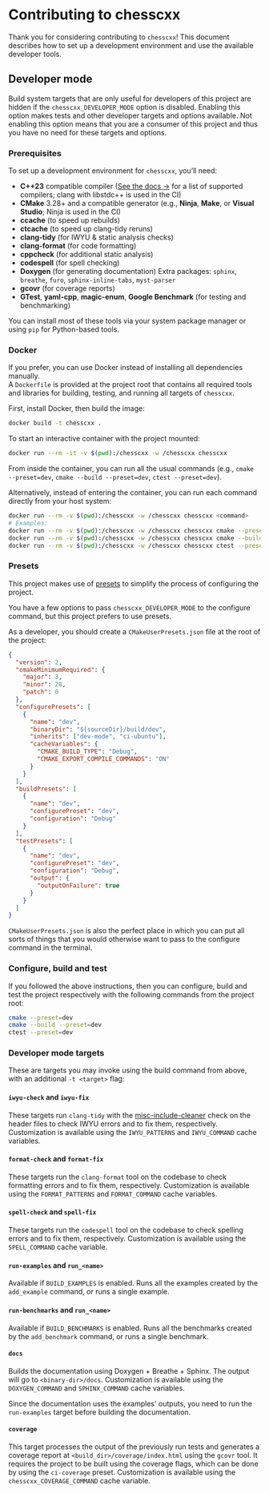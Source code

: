 # Contributing to chesscxx

Thank you for considering contributing to ``chesscxx``!
This document describes how to set up a development environment and use the available developer tools.

## Developer mode

Build system targets that are only useful for developers of this project are
hidden if the `chesscxx_DEVELOPER_MODE` option is disabled. Enabling this
option makes tests and other developer targets and options available. Not
enabling this option means that you are a consumer of this project and thus you
have no need for these targets and options.

### Prerequisites

To set up a development environment for `chesscxx`, you’ll need:

- **C++23** compatible compiler ([See the docs →](https://igorqs.github.io/chesscxx/#compiler-compatibility) for a list of supported compilers; clang with
  libstdc++ is used in the CI)
- **CMake** 3.28+ and a compatible generator (e.g., **Ninja**, **Make**, or **Visual Studio**; Ninja is used in the CI)
- **ccache** (to speed up rebuilds)
- **ctcache** (to speed up clang-tidy reruns)
- **clang-tidy** (for IWYU & static analysis checks)
- **clang-format** (for code formatting)
- **cppcheck** (for additional static analysis)
- **codespell** (for spell checking)
- **Doxygen** (for generating documentation)
  Extra packages: `sphinx`, `breathe`, `furo`, `sphinx-inline-tabs`, `myst-parser`
- **gcovr** (for coverage reports)
- **GTest**, **yaml-cpp**, **magic-enum**, **Google Benchmark** (for testing and benchmarking)

You can install most of these tools via your system package manager or using `pip` for Python-based tools.

### Docker

If you prefer, you can use Docker instead of installing all dependencies manually.  
A `Dockerfile` is provided at the project root that contains all required tools and libraries for building, testing, and running all targets of ``chesscxx``.

First, install Docker, then build the image:

```sh
docker build -t chesscxx .
```

To start an interactive container with the project mounted:

```sh
docker run --rm -it -v $(pwd):/chesscxx -w /chesscxx chesscxx
```

From inside the container, you can run all the usual commands (e.g., `cmake --preset=dev`, `cmake --build --preset=dev`, `ctest --preset=dev`).

Alternatively, instead of entering the container, you can run each command directly from your host system:

```sh
docker run --rm -v $(pwd):/chesscxx -w /chesscxx chesscxx <command>
# Examples:
docker run --rm -v $(pwd):/chesscxx -w /chesscxx chesscxx cmake --preset=dev
docker run --rm -v $(pwd):/chesscxx -w /chesscxx chesscxx cmake --build --preset=dev
docker run --rm -v $(pwd):/chesscxx -w /chesscxx chesscxx ctest --preset=dev
```

### Presets

This project makes use of [presets][1] to simplify the process of configuring
the project.

You have a few options to pass `chesscxx_DEVELOPER_MODE` to the configure
command, but this project prefers to use presets.

As a developer, you should create a `CMakeUserPresets.json` file at the root of
the project:

```json
{
  "version": 2,
  "cmakeMinimumRequired": {
    "major": 3,
    "minor": 28,
    "patch": 0
  },
  "configurePresets": [
    {
      "name": "dev",
      "binaryDir": "${sourceDir}/build/dev",
      "inherits": ["dev-mode", "ci-ubuntu"],
      "cacheVariables": {
        "CMAKE_BUILD_TYPE": "Debug",
        "CMAKE_EXPORT_COMPILE_COMMANDS": "ON"
      }
    }
  ],
  "buildPresets": [
    {
      "name": "dev",
      "configurePreset": "dev",
      "configuration": "Debug"
    }
  ],
  "testPresets": [
    {
      "name": "dev",
      "configurePreset": "dev",
      "configuration": "Debug",
      "output": {
        "outputOnFailure": true
      }
    }
  ]
}
```

`CMakeUserPresets.json` is also the perfect place in which you can put all
sorts of things that you would otherwise want to pass to the configure command
in the terminal.

### Configure, build and test

If you followed the above instructions, then you can configure, build and test
the project respectively with the following commands from the project root:

```sh
cmake --preset=dev
cmake --build --preset=dev
ctest --preset=dev
```

### Developer mode targets

These are targets you may invoke using the build command from above, with an
additional `-t <target>` flag:

#### `iwyu-check` and `iwyu-fix`

These targets run `clang-tidy` with the [misc-include-cleaner][2] check
on the header files to check IWYU errors and to fix them, respectively. 
Customization is available using the `IWYU_PATTERNS` and `IWYU_COMMAND`
cache variables.

#### `format-check` and `format-fix`

These targets run the `clang-format` tool on the codebase to check formatting errors and to
fix them, respectively. Customization is available using the `FORMAT_PATTERNS` and
`FORMAT_COMMAND` cache variables.

#### `spell-check` and `spell-fix`

These targets run the `codespell` tool on the codebase to check spelling errors and to fix
them, respectively. Customization is available using the `SPELL_COMMAND` cache
variable.

#### `run-examples` and `run_<name>`

Available if `BUILD_EXAMPLES` is enabled. Runs all the examples created by the `add_example` command,
or runs a single example.

#### `run-benchmarks` and `run_<name>`

Available if `BUILD_BENCHMARKS` is enabled. Runs all the benchmarks created by the `add_benchmark` command,
or runs a single benchmark.

#### `docs`

Builds the documentation using Doxygen + Breathe + Sphinx. The output will
go to `<binary-dir>/docs`. Customization is available using the `DOXYGEN_COMMAND`
and `SPHINX_COMMAND` cache variables.

Since the documentation uses the examples' outputs, you need to run the `run-examples`
target before building the documentation.

#### `coverage`

This target processes the output of the previously run tests and generates a coverage
report at `<build_dir>/coverage/index.html` using the `gcovr` tool. It requires the project
to be built using the coverage flags, which can be done by using the `ci-coverage` preset.
Customization is available using the `chesscxx_COVERAGE_COMMAND` cache variable.

[1]: https://cmake.org/cmake/help/latest/manual/cmake-presets.7.html
[2]: https://clang.llvm.org/extra/clang-tidy/checks/misc/include-cleaner.html
